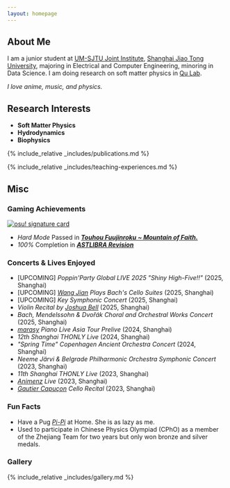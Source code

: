 ```yaml
---
layout: homepage
---
```


## About Me

I am a junior student at [UM-SJTU Joint Institute](https://www.ji.sjtu.edu.cn/), [Shanghai Jiao Tong University](https://en.sjtu.edu.cn/), majoring in Electrical and Computer Engineering, minoring in Data Science. I am doing research on soft matter physics in [Qu Lab](https://sites.ji.sjtu.edu.cn/zijie-qu/group/).


_I love anime, music, and physics._

## Research Interests

- **Soft Matter Physics**
- **Hydrodynamics**
- **Biophysics**

{% include_relative _includes/publications.md %}

{% include_relative _includes/teaching-experiences.md %}

## Misc

### Gaming Achievements

[![osu! signature card](/card?user=Saki_Rin&mode=std&lang=en&animation=true&mini=true)](https://osu.ppy.sh/u/Saki_Rin)

- *Hard Mode* Passed in [**_Touhou Fuujinroku ~ Mountain of Faith._**](https://store.steampowered.com/app/1100140)
- *100%* Completion in [**_ASTLIBRA Revision_**](https://store.steampowered.com/app/1718570&#41)

### Concerts & Lives Enjoyed

- [UPCOMING] *Poppin'Party Global LIVE 2025 "Shiny High-Five!!"* (2025, Shanghai) 
- [UPCOMING] *<u>Wang Jian</u> Plays Bach's Cello Suites* (2025, Shanghai)
- [UPCOMING] *Key Symphonic Concert* (2025, Shanghai)
- *Violin Recital by <u>Joshua Bell</u>* (2025, Shanghai)
- *Bach, Mendelssohn & Dvořák Choral and Orchestral Works Concert* (2025, Shanghai)
- *<u>marasy</u> Piano Live Asia Tour Prelive* (2024, Shanghai)
- *12th Shanghai THONLY Live* (2024, Shanghai)
- *"Spring Time" Copenhagen Ancient Orchestra Concert* (2024, Shanghai)
- *Neeme Järvi & Belgrade Philharmonic Orchestra Symphonic Concert* (2023, Shanghai)
- *11th Shanghai THONLY Live* (2023, Shanghai)
- *<u>Animenz</u> Live* (2023, Shanghai)
- *<u>Gautier Capuçon</u> Cello Recital* (2023, Shanghai)

### Fun Facts

- Have a Pug *<u>Pi-Pi</u>* at Home. She is as lazy as me.
- Used to participate in Chinese Physics Olympiad (CPhO) as a member of the Zhejiang Team for two years but only won bronze and silver medals.

### Gallery

{% include_relative _includes/gallery.md %}

